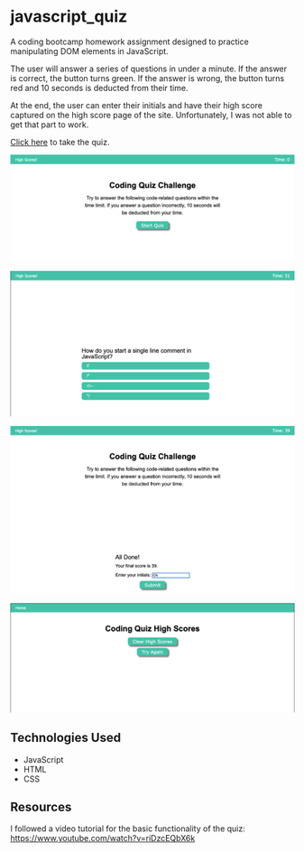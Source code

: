 # javascript_quiz

A coding bootcamp homework assignment designed to practice manipulating DOM elements in JavaScript.

The user will answer a series of questions in under a minute. If the answer is correct, the button turns green. If the answer is wrong, the button turns red and 10 seconds is deducted from their time.

At the end, the user can enter their initials and have their high score captured on the high score page of the site. Unfortunately, I was not able to get that part to work.

<a href="https://calliebn.github.io/javascript_quiz/">Click here</a> to take the quiz.

![start screen](/assets/images/start.png)

![question screen](assets/images/question.png)

![end screen](assets/images/end.png)

![score screen](assets/images/score_pg.png)

## Technologies Used
* JavaScript
* HTML
* CSS

## Resources
I followed a video tutorial for the basic functionality of the quiz: https://www.youtube.com/watch?v=riDzcEQbX6k
